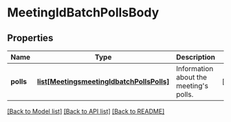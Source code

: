 # MeetingIdBatchPollsBody

## Properties
Name | Type | Description | Notes
------------ | ------------- | ------------- | -------------
**polls** | [**list[MeetingsmeetingIdbatchPollsPolls]**](MeetingsmeetingIdbatchPollsPolls.md) | Information about the meeting&#x27;s polls. | [optional] 

[[Back to Model list]](../README.md#documentation-for-models) [[Back to API list]](../README.md#documentation-for-api-endpoints) [[Back to README]](../README.md)

